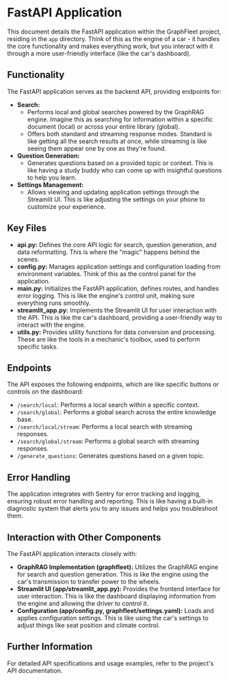 # FastAPI Application

This document details the FastAPI application within the GraphFleet project, residing in the `app` directory. Think of this as the engine of a car - it handles the core functionality and makes everything work, but you interact with it through a more user-friendly interface (like the car's dashboard).

## Functionality

The FastAPI application serves as the backend API, providing endpoints for:

- **Search:**
    - Performs local and global searches powered by the GraphRAG engine. Imagine this as searching for information within a specific document (local) or across your entire library (global).
    - Offers both standard and streaming response modes. Standard is like getting all the search results at once, while streaming is like seeing them appear one by one as they're found.
- **Question Generation:**
    - Generates questions based on a provided topic or context. This is like having a study buddy who can come up with insightful questions to help you learn.
- **Settings Management:**
    - Allows viewing and updating application settings through the Streamlit UI. This is like adjusting the settings on your phone to customize your experience.

## Key Files

- **api.py:** Defines the core API logic for search, question generation, and data reformatting. This is where the "magic" happens behind the scenes.
- **config.py:** Manages application settings and configuration loading from environment variables. Think of this as the control panel for the application.
- **main.py:** Initializes the FastAPI application, defines routes, and handles error logging. This is like the engine's control unit, making sure everything runs smoothly.
- **streamlit_app.py:** Implements the Streamlit UI for user interaction with the API. This is like the car's dashboard, providing a user-friendly way to interact with the engine.
- **utils.py:** Provides utility functions for data conversion and processing. These are like the tools in a mechanic's toolbox, used to perform specific tasks.

## Endpoints

The API exposes the following endpoints, which are like specific buttons or controls on the dashboard:

- `/search/local`: Performs a local search within a specific context.
- `/search/global`: Performs a global search across the entire knowledge base.
- `/search/local/stream`: Performs a local search with streaming responses.
- `/search/global/stream`: Performs a global search with streaming responses.
- `/generate_questions`: Generates questions based on a given topic.

## Error Handling

The application integrates with Sentry for error tracking and logging, ensuring robust error handling and reporting. This is like having a built-in diagnostic system that alerts you to any issues and helps you troubleshoot them.

## Interaction with Other Components

The FastAPI application interacts closely with:

- **GraphRAG Implementation (graphfleet):** Utilizes the GraphRAG engine for search and question generation. This is like the engine using the car's transmission to transfer power to the wheels.
- **Streamlit UI (app/streamlit_app.py):** Provides the frontend interface for user interaction. This is like the dashboard displaying information from the engine and allowing the driver to control it.
- **Configuration (app/config.py, graphfleet/settings.yaml):** Loads and applies configuration settings. This is like using the car's settings to adjust things like seat position and climate control.

## Further Information

For detailed API specifications and usage examples, refer to the project's API documentation.